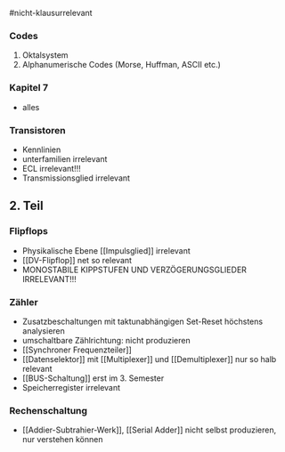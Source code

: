 #nicht-klausurrelevant 
### Codes
1. Oktalsystem
2. Alphanumerische Codes (Morse, Huffman, ASCII etc.)

### Kapitel 7
- alles

### Transistoren
- Kennlinien
- unterfamilien irrelevant
- ECL irrelevant!!!
- Transmissionsglied irrelevant

## 2. Teil
### Flipflops
- Physikalische Ebene [[Impulsglied]] irrelevant
- [[DV-Flipflop]] net so relevant
- MONOSTABILE KIPPSTUFEN UND VERZÖGERUNGSGLIEDER IRRELEVANT!!!


### Zähler
- Zusatzbeschaltungen mit taktunabhängigen Set-Reset höchstens analysieren
- umschaltbare Zählrichtung: nicht produzieren
- [[Synchroner Frequenzteiler]]
- [[Datenselektor]] mit [[Multiplexer]] und [[Demultiplexer]] nur so halb relevant
- [[BUS-Schaltung]] erst im 3. Semester
- Speicherregister irrelevant



### Rechenschaltung
- [[Addier-Subtrahier-Werk]], [[Serial Adder]] nicht selbst produzieren, nur verstehen können